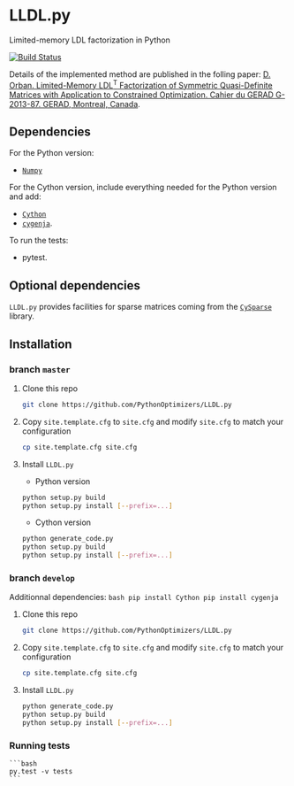 # LLDL.py
Limited-memory LDL factorization in Python

[![Build Status](https://travis-ci.com/PythonOptimizers/LLDL.py.svg?token=33z5zptBt5SzXC4ZvLpF&branch=rmaster)](https://travis-ci.com/PythonOptimizers/LLDL.py)


Details of the implemented method are published in the folling paper:
[D. Orban. Limited-Memory LDL<sup>T</sup> Factorization of Symmetric Quasi-Definite Matrices with Application to Constrained Optimization. Cahier du GERAD G-2013-87. GERAD, Montreal, Canada](http://www.gerad.ca/~orban/_static/go2013.pdf).

## Dependencies

For the Python version:

- [`Numpy`](http://www.numpy.org)

For the Cython version, include everything needed for the Python version and add:

- [`Cython`](http://cython.org/)
- [`cygenja`](https://github.com/PythonOptimizers/cygenja).

To run the tests:

- pytest.

## Optional dependencies

`LLDL.py` provides facilities for sparse matrices coming from the [`CySparse`](https://github.com/PythonOptimizers/cysparse) library.


## Installation

### branch `master`

1. Clone this repo
    ```bash
    git clone https://github.com/PythonOptimizers/LLDL.py
    ```

2. Copy `site.template.cfg` to `site.cfg` and modify `site.cfg` to match your configuration
    ```bash
    cp site.template.cfg site.cfg
    ```

3. Install `LLDL.py`

   - Python version
    ```bash
    python setup.py build
    python setup.py install [--prefix=...]
    ```

   - Cython version
    ```bash
    python generate_code.py
    python setup.py build
    python setup.py install [--prefix=...]
    ```

### branch `develop`

Additionnal dependencies:
    ```bash
    pip install Cython
    pip install cygenja
    ```

1. Clone this repo
    ```bash
    git clone https://github.com/PythonOptimizers/LLDL.py
    ```

2. Copy `site.template.cfg` to `site.cfg` and modify `site.cfg` to match your configuration
    ```bash
    cp site.template.cfg site.cfg
    ```

3. Install `LLDL.py`
    ```bash
    python generate_code.py
    python setup.py build
    python setup.py install [--prefix=...]
    ```

### Running tests

    ```bash
    py.test -v tests
    ```
